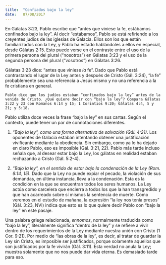 ```yaml
---
title:  "Confiados bajo la ley"
date:   07/08/2017
---
```


En Gálatas 3:23, Pablo escribe que “antes que viniese la fe, estábamos confinados bajo la ley”. Al decir “estábamos”, Pablo se está refiriendo a los creyentes judíos de las iglesias de Galacia. Ellos son los que están familiarizados con la Ley, y Pablo ha estado hablándoles a ellos en especial, desde Gálatas 2:15. Esto puede verse en el contraste entre el uso de la primera persona del plural (“nosotros”) en Gálatas 3:23 y el uso de la segunda persona del plural (“vosotros”) en Gálatas 3:26.

Gálatas 3:23 dice: “antes que viniese *la* fe”. Dado que Pablo está contrastando el lugar de la Ley antes y después de Cristo (Gál. 3:24), “la fe” probablemente sea una referencia a Jesús mismo y no una referencia a la fe cristiana en general.

`Pablo dice que los judíos estaban “confinados bajo la ley” antes de la venida de Cristo. ¿Qué quiere decir con “bajo la ley”? Compara Gálatas 3:22 y 23 con Romanos 6:14 y 15; 1 Corintios 9:20; Gálatas 4:4, 5 y 21; y 5:18.`

Pablo utiliza doce veces la frase “bajo la ley” en sus cartas. Según el contexto, puede tener un par de connotaciones diferentes.

1. *“Bajo la ley”, como una forma alternativa de salvación (Gál. 4:21)*. Los oponentes de Galacia estaban intentando obtener una justificación vivificante mediante la obediencia. Sin embargo, como ya lo ha dejado en claro Pablo, eso es imposible (Gál. 3:21, 22). Pablo más tarde incluso señala que, al desear estar bajo la Ley, los gálatas en realidad estaban rechazando a Cristo (Gál. 5:2-4).

2. *“Bajo la ley”, en el sentido de estar bajo la condenación de la Ley (Rom. 6:14, 15)*. Dado que la Ley no puede expiar el pecado, la violación de sus demandas, en última instancia, lleva a la condenación. Esta es la condición en la que se encuentran todos los seres humanos. La Ley actúa como carcelera que encierra a todos los que la han transgredido y que han acarreado sobre sí mismos la sentencia de muerte. Como veremos en el estudio de mañana, la expresión “la ley nos tenía presos” (Gál. 3:23, NVI) indica que esto es lo que quiere decir Pablo con “bajo la ley” en este pasaje.

Una palabra griega relacionada, *ennomos*, normalmente traducida como “bajo la ley”, literalmente significa “dentro de la ley” y se refiere a vivir dentro de los requerimientos de la Ley mediante nuestra unión con Cristo (1 Cor. 9:21). Por medio de “las obras de la ley”, es decir, al tratar de guardar la Ley sin Cristo, es imposible ser justificados, porque solamente aquellos que son justificados por la fe vivirán (Gál. 3:11). Esta verdad no anula la Ley; muestra solamente que no nos puede dar vida eterna. Es demasiado tarde para eso.